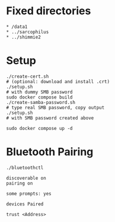 # Fixed directories

```
* /data1
* ../sarcophilus
* ../shimmie2
```

# Setup

```
./create-cert.sh
# (optional: download and install .crt)
./setup.sh
# with dummy SMB password
sudo docker compose build
./create-samba-password.sh
# type real SMB password, copy output
./setup.sh
# with SMB password created above

sudo docker compose up -d
```

# Bluetooth Pairing

```
./bluetoothctl

discoverable on
pairing on

some prompts: yes

devices Paired

trust <Address>
```